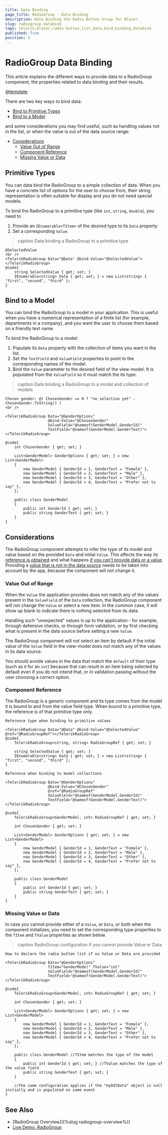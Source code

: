 ```yaml
---
title: Data Binding
page_title: RadioGroup - Data Binding
description: Data Binding the Radio Button Group for Blazor.
slug: radiogroup-databind
tags: telerik,blazor,radio button,list,data,bind,binding,databind
published: True
position: 5
---
```


# RadioGroup Data Binding

This article explains the different ways to provide data to a RadioGroup component, the properties related to data binding and their results.

@[template](/_contentTemplates/common/general-info.md#valuebind-vs-databind-link)

There are two key ways to bind data:

* [Bind to Primitive Types](#primitive-types)
* [Bind to a Model](#bind-to-a-model)

and some considerations you may find useful, such as handling values not in the list, or when the value is out of the data source range:

* [Considerations](#considerations)
	* [Value Out of Range](#value-out-of-range)
	* [Component Reference](#component-reference)
	* [Missing Value or Data](#missing-value-or-data)

## Primitive Types

You can data bind the RadioGroup to a simple collection of data. When you have a concrete list of options for the user to choose from, their string representation is often suitable for display and you do not need special models. 

To bind the RadioGroup to a primitive type (like `int`, `string`, `double`), you need to

1. Provide an `IEnumerable<TItem>` of the desired type to its `Data` property
1. Set a corresponding `Value`.

>caption Data binding a RadioGroup to a primitive type

````CSHTML
@SelectedValue
<br />
<TelerikRadioGroup Data="@Data" @bind-Value="@SelectedValue"></TelerikRadioGroup>
@code{
    string SelectedValue { get; set; }
    IEnumerable<string> Data { get; set; } = new List<string> { "first", "second", "third" };
}
````

## Bind to a Model

You can bind the RadioGroup to a model in your application. This is useful when you have a numerical representation of a finite list (for example, departments in a company), and you want the user to choose them based on a friendly text name.

To bind the RadioGroup to a model:

1. Populate its `Data` property with the collection of items you want in the list.
1. Set the `TextField` and `ValueField` properties to point to the corresponding names of the model.
1. Bind the `Value` parameter to the desired field of the view-model. It is populated from the `ValueField` so it must match the its type.

>caption Data binding a RadioGroup to a model and collection of models

````CSHTML
Chosen gender: @( ChosenGender == 0 ? "no selection yet" : ChosenGender.ToString() )
<br />

<TelerikRadioGroup Data="@GenderOptions"
                   @bind-Value="@ChosenGender"
                   ValueField="@nameof(GenderModel.GenderId)"
                   TextField="@nameof(GenderModel.GenderText)">
</TelerikRadioGroup>

@code{
    int ChosenGender { get; set; }

    List<GenderModel> GenderOptions { get; set; } = new List<GenderModel>
    {
        new GenderModel { GenderId = 1, GenderText = "Female" },
        new GenderModel { GenderId = 2, GenderText = "Male" },
        new GenderModel { GenderId = 3, GenderText = "Other" },
        new GenderModel { GenderId = 4, GenderText = "Prefer not to say" },
    };

    public class GenderModel
    {
        public int GenderId { get; set; }
        public string GenderText { get; set; }
    }
}
````

## Considerations

The RadioGroup component attempts to infer the type of its model and value based on the provided `Data` and initial `Value`. This affects the way its [reference is obtained](#component-reference) and what happens [if you can't provide data or a value](#missing-value-or-data). Providing a [value that is not in the data source](#value-out-of-range) needs to be taken into account by the app, because the component will not change it.

### Value Out of Range

When the `Value` the application provides does not match any of the values present in the `ValueField` of the `Data` collection, the RadioGroup component will not change the `Value` or select a new item. In the common case, it will show up blank to indicate there is nothing selected from its data.

Handling such "unexpected" values is up to the application - for example, through defensive checks, or through form validation, or by first checking what is present in the data source before setting a new `Value`.

The RadioGroup component will not select an item by default if the initial value of the `Value` field in the view-model does not match any of the values in its data source.

You should avoide values in the data that match the `default` of their type (such as `0` for an `int`) because that can result in an item being selected by default even if you do not intend that, or in validation passing without the user choosing a correct option.
 
### Component Reference

The RadioGroup is a generic component and its type comes from the model it is bound to and from the value field type. When bound to a primitive type, the reference is of that primitive type only.

````Primitive
Reference type when binding to primitive values

<TelerikRadioGroup Data="@Data" @bind-Value="@SelectedValue" @ref="@RadioGroupRef"></TelerikRadioGroup>
@code{
    TelerikRadioGroup<string, string> RadioGroupRef { get; set; }

    string SelectedValue { get; set; }
    IEnumerable<string> Data { get; set; } = new List<string> { "first", "second", "third" };
}

````
````Model
Reference when binding to model collections

<TelerikRadioGroup Data="@GenderOptions"
                   @bind-Value="@ChosenGender"
                   @ref="@RadioGroupRef"
                   ValueField="@nameof(GenderModel.GenderId)"
                   TextField="@nameof(GenderModel.GenderText)">
</TelerikRadioGroup>

@code{
    TelerikRadioGroup<GenderModel, int> RadioGroupRef { get; set; }

    int ChosenGender { get; set; }

    List<GenderModel> GenderOptions { get; set; } = new List<GenderModel>
    {
        new GenderModel { GenderId = 1, GenderText = "Female" },
        new GenderModel { GenderId = 2, GenderText = "Male" },
        new GenderModel { GenderId = 3, GenderText = "Other" },
        new GenderModel { GenderId = 4, GenderText = "Prefer not to say" },
    };

    public class GenderModel
    {
        public int GenderId { get; set; }
        public string GenderText { get; set; }
    }
}
````

### Missing Value or Data

 In case you cannot provide either of a `Value`, or `Data`, or both when the component initializes, you need to set the corresponding type properties to the `TItem` and `TValue` properties as shown below.

>caption RadioGroup configuration if you cannot provide Value or Data

````CSHTML
How to declare the radio button list if no Value or Data are provided

<TelerikRadioGroup Data="@GenderOptions"
                   TItem="GenderModel" TValue="int"
                   ValueField="@nameof(GenderModel.GenderId)"
                   TextField="@nameof(GenderModel.GenderText)">
</TelerikRadioGroup>

@code{
    TelerikRadioGroup<GenderModel, int> RadioGroupRef { get; set; }

    int ChosenGender { get; set; }

    List<GenderModel> GenderOptions { get; set; } = new List<GenderModel>
    {
        new GenderModel { GenderId = 1, GenderText = "Female" },
        new GenderModel { GenderId = 2, GenderText = "Male" },
        new GenderModel { GenderId = 3, GenderText = "Other" },
        new GenderModel { GenderId = 4, GenderText = "Prefer not to say" },
    };

    public class GenderModel //TItem matches the type of the model
    {
        public int GenderId { get; set; } //TValue matches the type of the value field
        public string GenderText { get; set; }
    }

    //the same configuration applies if the "myDdlData" object is null initially and is populated on some event
}
````


## See Also

  * [RadioGroup Overview]({%slug radiogroup-overview%})
  * [Live Demo: RadioGroup](https://demos.telerik.com/blazor-ui/radiogroup/overview)
